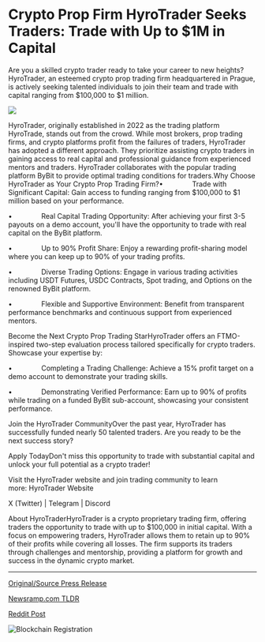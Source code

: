 # Crypto Prop Firm HyroTrader Seeks Traders: Trade with Up to $1M in Capital

Are you a skilled crypto trader ready to take your career to new heights? HyroTrader, an esteemed crypto prop trading firm headquartered in Prague, is actively seeking talented individuals to join their team and trade with capital ranging from $100,000 to $1 million.

![](https://api.blockchainwire.io/uploads/RGBMARKETINGSOLUTIONSSRL/editor_image/bbfa480c-2765-47ee-909f-bb9077776cd8.jpeg)

HyroTrader, originally established in 2022 as the trading platform HyroTrade, stands out from the crowd. While most brokers, prop trading firms, and crypto platforms profit from the failures of traders, HyroTrader has adopted a different approach. They prioritize assisting crypto traders in gaining access to real capital and professional guidance from experienced mentors and traders. HyroTrader collaborates with the popular trading platform ByBit to provide optimal trading conditions for traders.Why Choose HyroTrader as Your Crypto Prop Trading Firm?•               Trade with Significant Capital: Gain access to funding ranging from $100,000 to $1 million based on your performance.

•               Real Capital Trading Opportunity: After achieving your first 3-5 payouts on a demo account, you'll have the opportunity to trade with real capital on the ByBit platform.

•               Up to 90% Profit Share: Enjoy a rewarding profit-sharing model where you can keep up to 90% of your trading profits.

•               Diverse Trading Options: Engage in various trading activities including USDT Futures, USDC Contracts, Spot trading, and Options on the renowned ByBit platform.

•               Flexible and Supportive Environment: Benefit from transparent performance benchmarks and continuous support from experienced mentors.

Become the Next Crypto Prop Trading StarHyroTrader offers an FTMO-inspired two-step evaluation process tailored specifically for crypto traders. Showcase your expertise by:

•               Completing a Trading Challenge: Achieve a 15% profit target on a demo account to demonstrate your trading skills.

•               Demonstrating Verified Performance: Earn up to 90% of profits while trading on a funded ByBit sub-account, showcasing your consistent performance.

Join the HyroTrader CommunityOver the past year, HyroTrader has successfully funded nearly 50 talented traders. Are you ready to be the next success story?

Apply TodayDon't miss this opportunity to trade with substantial capital and unlock your full potential as a crypto trader!

Visit the HyroTrader website and join trading community to learn more: HyroTrader Website

X (Twitter) | Telegram | Discord

About HyroTraderHyroTrader is a crypto proprietary trading firm, offering traders the opportunity to trade with up to $100,000 in initial capital. With a focus on empowering traders, HyroTrader allows them to retain up to 90% of their profits while covering all losses. The firm supports its traders through challenges and mentorship, providing a platform for growth and success in the dynamic crypto market. 

---

[Original/Source Press Release](https://blockchainwire.io/press-release/crypto-prop-firm-hyrotrader-seeks-traders-trade-with-up-to-1m-in-capital)
                    

[Newsramp.com TLDR](None) 



[Reddit Post](https://www.reddit.com/r/CryptoNewsInfo/comments/1ay4qs3/join_hyrotrader_trade_crypto_with_up_to_1_million/) 



![Blockchain Registration](https://cdn.newsramp.app/blockchainwire/qrcode/242/22/zestaWfA.webp)